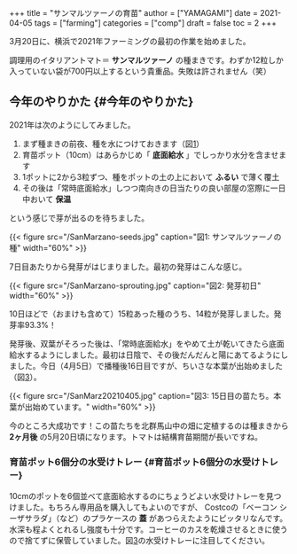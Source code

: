 +++
title = "サンマルツァーノの育苗"
author = ["YAMAGAMI"]
date = 2021-04-05
tags = ["farming"]
categories = ["comp"]
draft = false
toc = 2
+++

3月20日に、横浜で2021年ファーミングの最初の作業を始めました。

調理用のイタリアントマト＝ **サンマルツァーノ** の種まきです。わずか12粒しか入っていない袋が700円以上するという貴重品。失敗は許されません（笑）


## 今年のやりかた {#今年のやりかた}

2021年は次のようにしてみました。

1.  まず種まきの前夜、種を水につけておきます（図[1](#orgf4f4533)）
2.  育苗ポット（10cm）はあらかじめ「 **底面給水** 」でしっかり水分を含ませます
3.  1ポットに2から3粒ずつ、種をポットの土の上において **ふるい** で薄く覆土
4.  その後は「常時底面給水」しつつ南向きの日当たりの良い部屋の窓際に一日中おいて **保温**

という感じで芽が出るのを待ちました。

<a id="orgf4f4533"></a>

{{< figure src="/SanMarzano-seeds.jpg" caption="&#22259;1:  サンマルツァーノの種" width="60%" >}}

7日目あたりから発芽がはじまりました。最初の発芽はこんな感じ。

<a id="org1d72422"></a>

{{< figure src="/SanMarzano-sprouting.jpg" caption="&#22259;2:  発芽初日" width="60%" >}}

10日ほどで（おまけも含めて）15粒あった種のうち、14粒が発芽しました。発芽率93.3%！

発芽後、双葉がそろった後は、「常時底面給水」をやめて土が乾いてきたら底面給水するようにしました。最初は日陰で、その後だんだんと陽にあてるようにしました。今日（4月5日）で播種後16日目ですが、ちいさな本葉が出始めました（図[3](#orgf1997e2)）。

<a id="orgf1997e2"></a>

{{< figure src="/SanMarz20210405.jpg" caption="&#22259;3:  15日目の苗たち。本葉が出始めています。" width="60%" >}}

今のところ大成功です！この苗たちを北群馬山中の畑に定植するのは種まきから **2ヶ月後** の5月20日頃になります。トマトは結構育苗期間が長いですね。


### 育苗ポット6個分の水受けトレー {#育苗ポット6個分の水受けトレー}

10cmのポットを6個並べて底面給水するのにちょうどよい水受けトレーを見つけました。もちろん専用品を購入してもよいのですが、
Costcoの「ベーコン シーザサラダ」（など）のプラケースの **蓋** があつらえたようにピッタリなんです。水深も程よくとれるし強度も十分です。コーヒーのカスを乾燥させるときに使うので捨てずに保管していました。図[3](#orgf1997e2)の水受けトレーに注目してください。